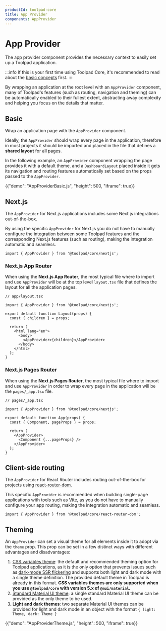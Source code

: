 ```yaml
---
productId: toolpad-core
title: App Provider
components: AppProvider
---
```


# App Provider

<p class="description">The app provider component provides the necessary context to easily set up a Toolpad application.</p>

:::info
If this is your first time using Toolpad Core, it's recommended to read about the [basic concepts](/toolpad/core/introduction/base-concepts/) first.
:::

By wrapping an application at the root level with an `AppProvider` component, many of Toolpad's features (such as routing, navigation and theming) can be automatically enabled to their fullest extent, abstracting away complexity and helping you focus on the details that matter.

## Basic

Wrap an application page with the `AppProvider` component.

Ideally, the `AppProvider` should wrap every page in the application, therefore in most projects it should be imported and placed in the file that defines a **shared layout** for all pages.

In the following example, an `AppProvider` component wrapping the page provides it with a default theme, and a `DashboardLayout` placed inside it gets its navigation and routing features automatically set based on the props passed to the `AppProvider`.

{{"demo": "AppProviderBasic.js", "height": 500, "iframe": true}}

## Next.js

The `AppProvider` for Next.js applications includes some Next.js integrations out-of-the-box.

By using the specific `AppProvider` for Next.js you do not have to manually configure the integration between some Toolpad features and the corresponding Next.js features (such as routing), making the integration automatic and seamless.

```tsx
import { AppProvider } from '@toolpad/core/nextjs';
```

### Next.js App Router

When using the **Next.js App Router**, the most typical file where to import and use `AppProvider` will be at the top level `layout.tsx` file that defines the layout for all the application pages.

```tsx
// app/layout.tsx

import { AppProvider } from '@toolpad/core/nextjs';

export default function Layout(props) {
  const { children } = props;

  return (
    <html lang="en">
      <body>
        <AppProvider>{children}</AppProvider>
      </body>
    </html>
  );
}
```

### Next.js Pages Router

When using the **Next.js Pages Router**, the most typical file where to import and use `AppProvider` in order to wrap every page in the application will be the `pages/_app.tsx` file.

```tsx
// pages/_app.tsx

import { AppProvider } from '@toolpad/core/nextjs';

export default function App(props) {
  const { Component, pageProps } = props;

  return (
    <AppProvider>
      <Component {...pageProps} />
    </AppProvider>
  );
}
```

## Client-side routing

The `AppProvider` for React Router includes routing out-of-the-box for projects using [react-router-dom](https://www.npmjs.com/package/react-router-dom).

This specific `AppProvider` is recommended when building single-page applications with tools such as [Vite](https://vite.dev/), as you do not have to manually configure your app routing, making the integration automatic and seamless.

```tsx
import { AppProvider } from '@toolpad/core/react-router-dom';
```

## Theming

An `AppProvider` can set a visual theme for all elements inside it to adopt via the `theme` prop. This prop can be set in a few distinct ways with different advantages and disadvantages:

1. [CSS variables theme](https://mui.com/material-ui/customization/css-theme-variables/overview/): the default and recommended theming option for Toolpad applications, as it is the only option that prevents issues such as [dark-mode SSR flickering](https://github.com/mui/material-ui/issues/27651) and supports both light and dark mode with a single theme definition. The provided default theme in Toolpad is already in this format. **CSS variables themes are only supported when you use `@toolpad/core` with version 5.x of `@mui/material`.**
2. [Standard Material UI theme](https://mui.com/material-ui/customization/theming/): a single standard Material UI theme can be provided as the only theme to be used.
3. **Light and dark themes**: two separate Material UI themes can be provided for light and dark mode in an object with the format `{ light: Theme, dark: Theme }`

{{"demo": "AppProviderTheme.js", "height": 500, "iframe": true}}
